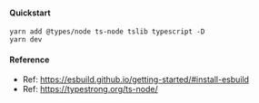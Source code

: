 #### Quickstart

```
yarn add @types/node ts-node tslib typescript -D
yarn dev
```

#### Reference
- Ref: https://esbuild.github.io/getting-started/#install-esbuild
- Ref: https://typestrong.org/ts-node/
